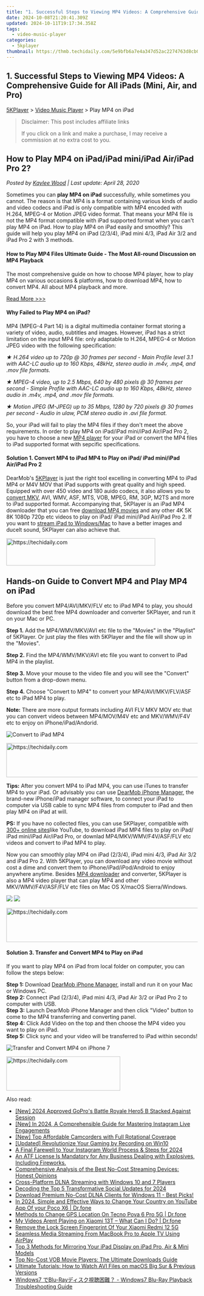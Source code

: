 ```yaml
---
title: "1. Successful Steps to Viewing MP4 Videos: A Comprehensive Guide for All iPads (Mini, Air, and Pro)"
date: 2024-10-08T21:20:41.309Z
updated: 2024-10-11T19:17:34.358Z
tags:
  - video-music-player
categories:
  - 5kplayer
thumbnail: https://thmb.techidaily.com/5e9bfb6a7e4a347d52ac2274763d8cb00a024229f1f3b2af38f5058bc81f8e98.jpg
---
```


## 1. Successful Steps to Viewing MP4 Videos: A Comprehensive Guide for All iPads (Mini, Air, and Pro)

[5KPlayer](https://tools.techidaily.com/5kplayer/products/) \> [Video Music Player](https://tools.techidaily.com/5kplayer/video-music-player/) \> Play MP4 on iPad

>  Disclaimer: This post includes affiliate links
>
>  If you click on a link and make a purchase, I may receive a commission at no extra cost to you.
>

## How to Play MP4 on iPad/iPad mini/iPad Air/iPad Pro 2?

 _Posted by [Kaylee Wood](https://www.quora.com/profile/Amanda-Hu-21) | Last update: April 28, 2020_

Sometimes you can **play MP4 on iPad** successfully, while sometimes you cannot. The reason is that MP4 is a format containing various kinds of audio and video codecs and iPad is only compatible with MP4 encoded with H.264, MPEG-4 or Motion JPEG video format. That means your MP4 file is not the MP4 format compatible with iPad supported format when you can't play MP4 on iPad. How to play MP4 on iPad easily and smoothly? This guide will help you play MP4 on iPad (2/3/4), iPad mini 4/3, iPad Air 3/2 and iPad Pro 2 with 3 methods.

#### How to Play MP4 Files Ultimate Guide \- The Most All-round Discussion on MP4 Playback

The most comprehensive guide on how to choose MP4 player, how to play MP4 on various occasions & platforms, how to download MP4, how to convert MP4\. All about MP4 playback and more.

[Read More >>>](https://tools.techidaily.com/5kplayer/video-music-player/) 

#### **Why Failed to Play MP4 on iPad?**

MP4 (MPEG-4 Part 14) is a digital multimedia container format storing a variety of video, audio, subtitles and images. However, iPad has a strict limitation on the input MP4 file: only adaptable to H.264, MPEG-4 or Motion JPEG video with the following specification: 

_★ H.264 video up to 720p @ 30 frames per second_ 
_\- Main Profile level 3.1 with AAC-LC audio up to 160 Kbps, 48kHz, stereo audio in .m4v, .mp4, and .mov file formats._ 

_★ MPEG-4 video, up to 2.5 Mbps, 640 by 480 pixels @ 30 frames per second_ 
_\- Simple Profile with AAC-LC audio up to 160 Kbps, 48kHz, stereo audio in .m4v, .mp4, and .mov file formats._

_★ Motion JPEG (M-JPEG) up to 35 Mbps, 1280 by 720 pixels @ 30 frames per second_ 
_\- Audio in ulaw, PCM stereo audio in .avi file format._

So, your iPad will fail to play the MP4 files if they don't meet the above requirements. In order to play MP4 on iPad/iPad mini/iPad Air/iPad Pro 2, you have to choose a new [MP4 player](https://tools.techidaily.com/5kplayer/video-music-player/) for your iPad or convert the MP4 files to iPad supported format with sepcific specifications.

#### **Solution 1\. Convert MP4 to iPad MP4 to Play on iPad/ iPad mini/iPad Air/iPad Pro 2**

DearMob's [5KPlayer](https://tools.techidaily.com/5kplayer/products/) is just the right tool excelling in converting MP4 to iPad MP4 or M4V MOV that iPad supports with great quality and high speed. Equipped with over 450 video and 180 auido codecs, it also allows you to [convert MKV](https://tools.techidaily.com/5kplayer/youtube-download/), AVI, WMV, ASF, MTS, VOB, MPEG, RM, 3GP, M2TS and more to iPad supported format. Accompanying that, 5KPlayer is an iPad MP4 downloader that you can free [download MP4 movies](https://tools.techidaily.com/5kplayer/youtube-download/) and any other 4K 5K 8K 1080p 720p etc videos to play on iPad/ iPad mini/iPad Air/iPad Pro 2\. If you want to [stream iPad to Windows/Mac](https://tools.techidaily.com/5kplayer/airplay/) to have a better images and ducelt sound, 5KPlayer can also achieve that.

<!-- affiliate ads begin -->
<a href="https://aligracehair.sjv.io/c/5597632/2135417/19272" target="_top" id="2135417">
  <img src="//a.impactradius-go.com/display-ad/19272-2135417" border="0" alt="https://techidaily.com" width="392" height="72"/>
</a>
<img height="0" width="0" src="https://aligracehair.sjv.io/i/5597632/2135417/19272" style="position:absolute;visibility:hidden;" border="0" />
<!-- affiliate ads end -->

## Hands-on Guide to Convert MP4 and Play MP4 on iPad

Before you convert MP4/AVI/MKV/FLV etc to iPad MP4 to play, you should download the best free MP4 downloader and converter 5KPlayer, and run it on your Mac or PC.

**Step 1.** Add the MP4/WMV/MKV/AVI etc file to the "Movies" in the "Playlist" of 5KPlayer. Or just play the files with 5KPlayer and the file will show up in the "Movies".

**Step 2.** Find the MP4/WMV/MKV/AVI etc file you want to convert to iPad MP4 in the playlist.

**Step 3.** Move your mouse to the video file and you will see the "Convert" button from a drop-down menu.

**Step 4.** Choose "Convert to MP4" to convert your MP4/AVI/MKV/FLV/ASF etc to iPad MP4 to play.

**Note:** There are more output formats including AVI FLV MKV MOV etc that you can convert videos between MP4/MOV/M4V etc and MKV/WMV/F4V etc to enjoy on iPhone/iPad/Andorid. 

![Convert to iPad MP4](https://www.5kplayer.com/video-music-player/img/convert-to-ipad-mp4.jpg) 

<!-- affiliate ads begin -->
<a href="https://appsumo.8odi.net/c/5597632/2094422/7443" target="_top" id="2094422">
  <img src="//a.impactradius-go.com/display-ad/7443-2094422" border="0" alt="https://techidaily.com" width="728" height="90"/>
</a>
<img height="0" width="0" src="https://appsumo.8odi.net/i/5597632/2094422/7443" style="position:absolute;visibility:hidden;" border="0" />
<!-- affiliate ads end -->

**Tips:** After you convert MP4 to iPad MP4, you can use iTunes to transfer MP4 to your iPad. Or advisably you can use [DearMob iPhone Manager](https://tools.techidaily.com/5kplayer/iphone-manager/), the brand-new iPhone/iPad manager software, to connect your iPad to computer via USB cable to sync MP4 files from computer to iPad and then play MP4 on iPad at will.

**PS:** If you have no collected files, you can use 5KPlayer, compatible with [300+ online sites](https://tools.techidaily.com/5kplayer/youtube-download/)like YouTube, to download iPad MP4 files to play on iPad/ iPad mini/iPad Air/iPad Pro, or downlad MP4/MKV/WMV/F4V/ASF/FLV etc videos and convert to iPad MP4 to play. 

Now you can smoothly play MP4 on iPad (2/3/4), iPad mini 4/3, iPad Air 3/2 and iPad Pro 2\. With 5KPlayer, you can download any video movie without cost a dime and convert them to iPhone/iPad/iPod/Android to enjoy anywhere anytime. Besides [MP4 downloader](https://tools.techidaily.com/5kplayer/youtube-download/) and converter, 5KPlayer is also a MP4 video player that can play MP4 and other MKV/WMV/F4V/ASF/FLV etc files on Mac OS X/macOS Sierra/Windows. 

[![](https://www.5kplayer.com/video-music-player/../button/freedownwhitewin.png)](https://tools.techidaily.com/5kplayer/products/) [![](https://www.5kplayer.com/video-music-player/../button/freedownbackmac.png)](https://tools.techidaily.com/5kplayer/products/) 

<!-- affiliate ads begin -->
<a href="https://appsumo.8odi.net/c/5597632/2105876/7443" target="_top" id="2105876">
  <img src="//a.impactradius-go.com/display-ad/7443-2105876" border="0" alt="https://techidaily.com" width="728" height="90"/>
</a>
<img height="0" width="0" src="https://appsumo.8odi.net/i/5597632/2105876/7443" style="position:absolute;visibility:hidden;" border="0" />
<!-- affiliate ads end -->

#### **Solution 3\. Transfer and Convert MP4 to Play on iPad**

If you want to play MP4 on iPad from local folder on computer, you can follow the steps below:

**Step 1:** Download [DearMob iPhone Manager](https://tools.techidaily.com/5kplayer/iphone-manager/), install and run it on your Mac or Windows PC.  
**Step 2:** Connect iPad (2/3/4), iPad mini 4/3, iPad Air 3/2 or iPad Pro 2 to computer with USB.  
**Step 3:** Launch DearMob iPhone Manager and then click "Video" button to come to the MP4 transferring and converting panel.  
 **Step 4:** Click Add Video on the top and then choose the MP4 video you want to play on iPad.  
 **Step 5:** Click sync and your video will be transferred to iPad within seconds!

![Transfer and Convert MP4 on iPhone 7](https://www.5kplayer.com/video-music-player/img/play-mp4-iphone.jpg)

<!-- affiliate ads begin -->
<a href="https://aligracehair.sjv.io/c/5597632/1972679/19272" target="_top" id="1972679">
  <img src="//a.impactradius-go.com/display-ad/19272-1972679" border="0" alt="https://techidaily.com" width="300" height="90"/>
</a>
<img height="0" width="0" src="https://aligracehair.sjv.io/i/5597632/1972679/19272" style="position:absolute;visibility:hidden;" border="0" />
<!-- affiliate ads end -->

<ins class="adsbygoogle"
     style="display:block"
     data-ad-format="autorelaxed"
     data-ad-client="ca-pub-7571918770474297"
     data-ad-slot="1223367746"></ins>

<ins class="adsbygoogle"
     style="display:block"
     data-ad-client="ca-pub-7571918770474297"
     data-ad-slot="8358498916"
     data-ad-format="auto"
     data-full-width-responsive="true"></ins>

<span class="atpl-alsoreadstyle">Also read:</span>
<div><ul>
<li><a href="https://fox-hovers.techidaily.com/new-2024-approved-gopros-battle-royale-hero5-b-stacked-against-session/"><u>[New] 2024 Approved GoPro's Battle Royale Hero5 B Stacked Against Session</u></a></li>
<li><a href="https://instagram-video-files.techidaily.com/new-in-2024-a-comprehensible-guide-for-mastering-instagram-live-engagements/"><u>[New] In 2024, A Comprehensible Guide for Mastering Instagram Live Engagements</u></a></li>
<li><a href="https://some-approaches.techidaily.com/new-top-affordable-camcorders-with-full-rotational-coverage/"><u>[New] Top Affordable Camcorders with Full Rotational Coverage</u></a></li>
<li><a href="https://screen-video-capture.techidaily.com/updated-revolutionize-your-gaming-by-recording-on-win10/"><u>[Updated] Revolutionize Your Gaming by Recording on Win10</u></a></li>
<li><a href="https://instagram-video-files.techidaily.com/a-final-farewell-to-your-instagram-world-process-and-steps-for-2024/"><u>A Final Farewell to Your Instagram World Process & Steps for 2024</u></a></li>
<li><a href="https://media-tips.techidaily.com/an-atf-license-is-mandatory-for-any-business-dealing-with-explosives-including-fireworks/"><u>An ATF License Is Mandatory for Any Business Dealing with Explosives, Including Fireworks.</u></a></li>
<li><a href="https://media-tips.techidaily.com/comprehensive-analysis-of-the-best-no-cost-streaming-devices-honest-opinions/"><u>Comprehensive Analysis of the Best No-Cost Streaming Devices: Honest Opinions</u></a></li>
<li><a href="https://media-tips.techidaily.com/cross-platform-dlna-streaming-with-windows-10-and-7-players/"><u>Cross-Platform DLNA Streaming with Windows 10 and 7 Players</u></a></li>
<li><a href="https://facebook-video-recording.techidaily.com/decoding-the-top-5-transformative-social-updates-for-2024/"><u>Decoding the Top 5 Transformative Social Updates for 2024</u></a></li>
<li><a href="https://media-tips.techidaily.com/download-premium-no-cost-dlna-clients-for-windows-11-best-picks/"><u>Download Premium No-Cost DLNA Clients for Windows 11 - Best Picks!</u></a></li>
<li><a href="https://location-social.techidaily.com/in-2024-simple-and-effective-ways-to-change-your-country-on-youtube-app-of-your-poco-x6-drfone-by-drfone-virtual-android/"><u>In 2024, Simple and Effective Ways to Change Your Country on YouTube App Of your Poco X6 | Dr.fone</u></a></li>
<li><a href="https://fake-location.techidaily.com/methods-to-change-gps-location-on-tecno-pova-6-pro-5g-drfone-by-drfone-virtual-android/"><u>Methods to Change GPS Location On Tecno Pova 6 Pro 5G | Dr.fone</u></a></li>
<li><a href="https://fix-guide.techidaily.com/my-videos-arent-playing-on-xiaomi-13t-what-can-i-do-drfone-by-drfone-fix-android-problems-fix-android-problems/"><u>My Videos Arent Playing on Xiaomi 13T – What Can I Do? | Dr.fone</u></a></li>
<li><a href="https://unlock-android.techidaily.com/remove-the-lock-screen-fingerprint-of-your-xiaomi-redmi-12-5g-by-drfone-android/"><u>Remove the Lock Screen Fingerprint Of Your Xiaomi Redmi 12 5G</u></a></li>
<li><a href="https://media-tips.techidaily.com/seamless-media-streaming-from-macbook-pro-to-apple-tv-using-airplay/"><u>Seamless Media Streaming From MacBook Pro to Apple TV Using AirPlay</u></a></li>
<li><a href="https://media-tips.techidaily.com/top-3-methods-for-mirroring-your-ipad-display-on-ipad-pro-air-and-mini-models/"><u>Top 3 Methods for Mirroring Your iPad Display on iPad Pro, Air & Mini Models</u></a></li>
<li><a href="https://media-tips.techidaily.com/top-no-cost-vob-movie-players-the-ultimate-downloads-guide/"><u>Top No-Cost VOB Movie Players: The Ultimate Downloads Guide</u></a></li>
<li><a href="https://media-tips.techidaily.com/ultimate-tutorials-how-to-watch-avi-files-on-macos-big-sur-and-previous-versions/"><u>Ultimate Tutorials: How to Watch AVI Files on macOS Big Sur & Previous Versions</u></a></li>
<li><a href="https://media-tips.techidaily.com/windows7-blu-ray-windows7-blu-ray-playback-troubleshooting-guide/"><u>Windows7 でBlu-Rayディスク視聴困難？ - Windows7 Blu-Ray Playback Troubleshooting Guide</u></a></li>
</ul></div>

